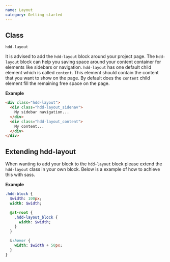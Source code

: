 ```yaml
---
name: Layout
category: Getting started
---
```


## Class
`hdd-layout`

It is advised to add the `hdd-layout` block around your project page. The `hdd-layout` block can help you saving space around your content container for elements like sidebars or navigation. `hdd-layout` has one default child element which is called `content`. This element should contain the content that you want to show on the page. By default does the `content` child element fill the remaining free space on the page.

**Example**

```html
<div class="hdd-layout">
  <div class="hdd-layout_sidenav">
    My sidebar navigation...
  </div>
  <div class="hdd-layout_content">
    My content...
  </div>
</div>
```

## Extending hdd-layout

When wanting to add your block to the `hdd-layout` block please extend the `hdd-layout` class in your own block.
Below is a example of how to achieve this with sass.

**Example**

```sass
.hdd-block {
  $width: 100px;
  width: $width;

  @at-root {
    .hdd-layout_block {
      width: $width;
    }
  }

  &:hover {
    width: $width + 50px;
  }
}
```